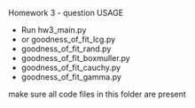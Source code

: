 Homework 3 - question
USAGE
+ Run hw3_main.py
+ or  goodness_of_fit_lcg.py
+    goodness_of_fit_rand.py
+    goodness_of_fit_boxmuller.py
+    goodness_of_fit_cauchy.py
+    goodness_of_fit_gamma.py

make sure all code files in this folder are present



